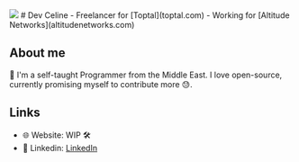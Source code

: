 <img src="https://media2.giphy.com/media/xFkgeu7dhfgqqxJqmj/giphy.gif?cid=ecf05e47174xovmvtkhfa29xpxgu0xr7j1pglxaadlq024w6&rid=giphy.gif&ct=g" />
# Dev Celine
- Freelancer for [Toptal](toptal.com)
- Working for [Altitude Networks](altitudenetworks.com)

## About me
👋 I'm a self-taught Programmer from the Middle East. I love open-source,
currently promising myself to contribute more 😓.  



## Links
- 🌐 Website: WIP 🛠
- 💼 Linkedin: [LinkedIn](https://www.linkedin.com/in/celine-sarafa-5427a0204/)

